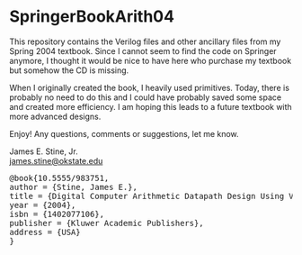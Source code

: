 # SpringerBookArith04

This repository contains the Verilog files and other ancillary files from my Spring 2004 textbook.  Since I cannot seem to find the code on Springer anymore, I thought it would be nice to have here who purchase my textbook but somehow the CD is missing.  

When I originally created the book, I heavily used primitives.  Today, there is probably no need to do this and I could have probably saved some space and created more efficiency.  I am hoping this leads to a future textbook with more advanced designs.  

Enjoy!  Any questions, comments or suggestions, let me know.

James E. Stine, Jr.<br>
james.stine@okstate.edu<br>
<PRE>
@book{10.5555/983751,
author = {Stine, James E.},
title = {Digital Computer Arithmetic Datapath Design Using Verilog HDL},
year = {2004},
isbn = {1402077106},
publisher = {Kluwer Academic Publishers},
address = {USA}
}
</PRE>

